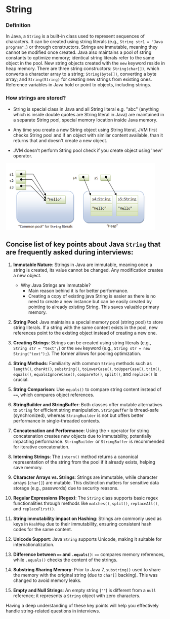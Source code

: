 # String
### Definition
In Java, a `String` is a built-in class used to represent sequences of characters. It can be created using string literals (e.g., `String str1 = "Java program";`) or through constructors. Strings are immutable, meaning they cannot be modified once created. Java also maintains a pool of string constants to optimize memory; identical string literals refer to the same object in the pool. New string objects created with the `new` keyword reside in heap memory. There are three string constructors: `String(char[])`, which converts a character array to a string; `String(byte[])`, converting a byte array; and `String(String)` for creating new strings from existing ones. Reference variables in Java hold or point to objects, including strings.

### How strings are stored?
* String is special class in Java and all String literal e.g. "abc"  (anything which is inside double quotes are String literal in Java) are maintained in a separate String pool, special memory location inside Java memory.

* Any time you create a new String object using String literal, JVM first checks String pool and if an object with similar content available, than it returns that and doesn't create a new object.

* JVM doesn't perform String pool check if you create object using 'new' operator.

![String Storage!](/Java/Images/StringStorage.png "String Storage")

## Concise list of key points about Java `String` that are frequently asked during interviews:

1. **Immutable Nature**: Strings in Java are immutable, meaning once a string is created, its value cannot be changed. Any modification creates a new object.
    * Why Java Strings are immutable?
        * Main reason behind it is for better performance. 
        * Creating a copy of existing java String is easier as there is no need to create a new instance but can be easily created by pointing to already existing String. This saves valuable primary memory.

2. **String Pool**: Java maintains a special memory pool (string pool) to store string literals. If a string with the same content exists in the pool, new references point to the existing object instead of creating a new one.

3. **Creating Strings**: Strings can be created using string literals (e.g., `String str = "text";`) or the `new` keyword (e.g., `String str = new String("text");`). The former allows for pooling optimization.

4. **String Methods**: Familiarity with common `String` methods such as `length()`, `charAt()`, `substring()`, `toLowerCase()`, `toUpperCase()`, `trim()`, `equals()`, `equalsIgnoreCase()`, `compareTo()`, `split()`, and `replace()` is crucial.

5. **String Comparison**: Use `equals()` to compare string content instead of `==`, which compares object references.

6. **StringBuilder and StringBuffer**: Both classes offer mutable alternatives to `String` for efficient string manipulation. `StringBuffer` is thread-safe (synchronized), whereas `StringBuilder` is not but offers better performance in single-threaded contexts.

7. **Concatenation and Performance**: Using the `+` operator for string concatenation creates new objects due to immutability, potentially impacting performance. `StringBuilder` or `StringBuffer` is recommended for iterative concatenation.

8. **Interning Strings**: The `intern()` method returns a canonical representation of the string from the pool if it already exists, helping save memory.

9. **Character Arrays vs. Strings**: Strings are immutable, while character arrays (`char[]`) are mutable. This distinction matters for sensitive data storage (e.g., passwords) due to security reasons.

10. **Regular Expressions (Regex)**: The `String` class supports basic regex functionalities through methods like `matches()`, `split()`, `replaceAll()`, and `replaceFirst()`.

11. **String immutability impact on Hashing**: Strings are commonly used as keys in `HashMap` due to their immutability, ensuring consistent hash codes for the same content.

12. **Unicode Support**: Java `String` supports Unicode, making it suitable for internationalization.

13. **Difference between `==` and `.equals()`**: `==` compares memory references, while `.equals()` checks the content of the strings.

14. **Substring Sharing Memory**: Prior to Java 7, `substring()` used to share the memory with the original string (due to `char[]` backing). This was changed to avoid memory leaks.

15. **Empty and Null Strings**: An empty string (`""`) is different from a `null` reference; it represents a `String` object with zero characters.

Having a deep understanding of these key points will help you effectively handle string-related questions in interviews.